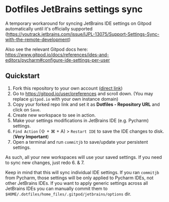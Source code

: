 # Dotfiles JetBrains settings sync

A temporary workaround for syncing JetBrains IDE settings on Gitpod automatically until it's officially supported (https://youtrack.jetbrains.com/issue/IJPL-13075/Support-Settings-Sync-with-the-remote-development)

Also see the relevant Gitpod docs here: https://www.gitpod.io/docs/references/ides-and-editors/pycharm#configure-ide-settings-per-user

## Quickstart

1. Fork this repository to your own account ([direct link](https://github.com/gitpod-samples/dotfiles_jetbrains_settings/fork))
2. Go to https://gitpod.io/user/preferences and scroll down. (You may replace `gitpod.io` with your own instance domain)
3. Copy your forked repo link and set it as **Dotfiles - Repository URL** and click on `Save`.
4. Create new workspace to see in action.
5. Make your settings modifications in JetBrains IDE (e.g. Pycharm) settings.
6. `Find Action` (⇧ + ⌘ + A) > `Restart IDE` to save the IDE changes to disk. (**Very Important**)
7. Open a terminal and run `commitjb` to save/update your persistent settings.

As such, all your new workspaces will use your saved settings. If you need to sync new changes, just redo 6. & 7.

Keep in mind that this will sync individual IDE settings. If you ran `commitjb` from Pycharm, those settings will be only applied to Pycharm IDEs, not other JetBrains IDEs. If you want to apply generic settings across all JetBrains IDEs you can manually commit them to `$HOME/.dotfiles/home_files/.gitpod/jetbrains/options` dir.
